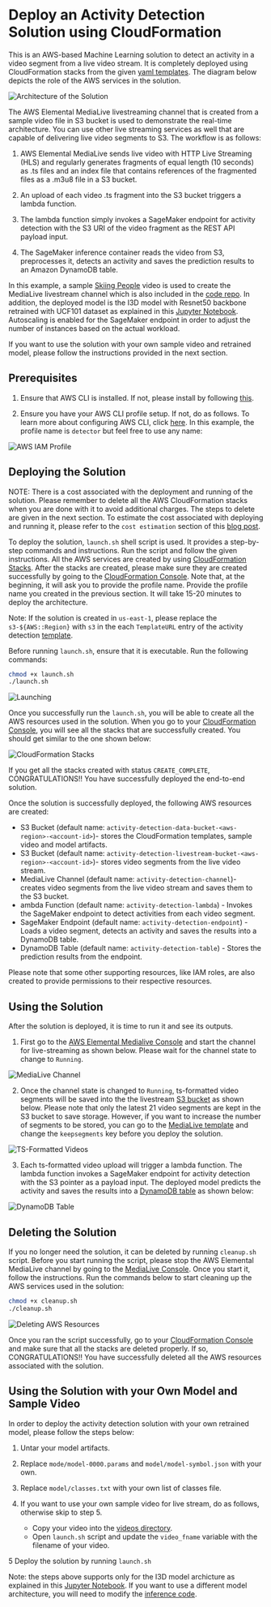 # Deploy an Activity Detection Solution using CloudFormation

This is an AWS-based Machine Learning solution to detect an activity in a video segment from a live video stream. It is completely deployed using CloudFormation stacks from the given [yaml templates](./cloud_formation). The diagram below depicts the role of the AWS services in the solution.

![Architecture of the Solution](images/architecture.png)

The AWS Elemental MediaLive livestreaming channel that is created from a sample video file in S3 bucket is used to demonstrate the real-time architecture. You can use other live streaming services as well that are capable of delivering live video segments to S3. The workflow is as follows:

1. AWS Elemental MediaLive sends live video with HTTP Live Streaming (HLS) and regularly generates fragments of equal length (10 seconds) as .ts files and an index file that contains references of the fragmented files as a .m3u8 file in a S3 bucket.

2. An upload of each video .ts fragment into the S3 bucket triggers a lambda function.

3. The lambda function simply invokes a SageMaker endpoint for activity detection with the S3 URI of the video fragment as the REST API payload input.

4. The SageMaker inference container reads the video from S3, preprocesses it, detects an activity and saves the prediction results to an Amazon DynamoDB table.

In this example, a sample [Skiing People](https://www.pexels.com/video/people-skiing-857074/) video is used to create the MediaLive livestream channel which is also included in the [code repo](../videos/PeopleSkiing.mp4). In addition, the deployed model is the I3D model with Resnet50 backbone retrained with UCF101 dataset as explained in this [Jupyter Notebook](../development/SM-transferlearning-UCF101-Inference.ipynb). Autoscaling is enabled for the SageMaker endpoint in order to adjust the number of instances based on the actual workload.

If you want to use the solution with your own sample video and retrained model, please follow the instructions provided in the next section.

## Prerequisites

1. Ensure that AWS CLI is installed. If not, please install by following [this](https://docs.aws.amazon.com/cli/latest/userguide/cli-chap-install.html).

2. Ensure you have your AWS CLI profile setup. If not, do as follows. To learn more about configuring AWS CLI, click [here](https://docs.aws.amazon.com/cli/latest/userguide/cli-chap-configure.html). In this example, the profile name is `detector` but feel free to use any name:

![AWS IAM Profile](images/profile.png)

## Deploying the Solution

NOTE: There is a cost associated with the deployment and running of the solution. Please remember to delete all the AWS CloudFormation stacks when you are done with it to avoid additional charges. The steps to delete are given in the next section. To estimate the cost associated with deploying and running it, please refer to the `cost estimation` section of this [blog post](#).

To deploy the solution, `launch.sh` shell script is used. It provides a step-by-step commands and instructions. Run the script and follow the given instructions. All the AWS services are created by using [CloudFormation Stacks](https://console.aws.amazon.com/cloudformation/). After the stacks are created, please make sure they are created successfully by going to the [CloudFormation Console](https://console.aws.amazon.com/cloudformation/). Note that, at the beginning, it will ask you to provide the profile name. Provide the profile name you created in the previous section. It will take 15-20 minutes to deploy the architecture.

Note: If the solution is created in `us-east-1`, please replace the `s3-${AWS::Region}` with `s3` in the each `TemplateURL` entry of the activity detection [template](./cloud_formation/cfn_activity_detection.yaml).

Before running `launch.sh`, ensure that it is executable. Run the following commands:

```bash
chmod +x launch.sh
./launch.sh
```

![Launching](images/launch.png)

Once you successfully run the `launch.sh`, you will be able to create all the AWS resources used in the solution. When you go to your [CloudFormation Console](https://console.aws.amazon.com/cloudformation/), you will see all the stacks that are successfully created. You should get similar to the one shown below:

![CloudFormation Stacks](images/stacks.png)

If you get all the stacks created with status `CREATE_COMPLETE`, CONGRATULATIONS!! You have successfully deployed the end-to-end solution.

Once the solution is successfully deployed, the following AWS resources are created:

* S3 Bucket (default name: `activity-detection-data-bucket-<aws-region>-<account-id>`)- stores the CloudFormation templates, sample video and model artifacts.
* S3 Bucket (default name: `activity-detection-livestream-bucket-<aws-region>-<account-id>`)- stores video segments from the live video stream.
* MediaLive Channel (default name: `activity-detection-channel`)- creates video segments from the live video stream and saves them to the S3 bucket.
* ambda Function (default name: `activity-detection-lambda`) - Invokes the SageMaker endpoint to detect activities from each video segment.
* SageMaker Endpoint (default name: `activity-detection-endpoint`) - Loads a video segment, detects an activity and saves the results into a DynamoDB table.
* DynamoDB Table (default name: `activity-detection-table`) - Stores the prediction results from the endpoint.

Please note that some other supporting resources, like IAM roles, are also created to provide permissions to their respective resources.

## Using the Solution

After the solution is deployed, it is time to run it and see its outputs.

1. First go to the [AWS Elemental Medialive Console](https://console.aws.amazon.com/medialive/) and start the channel for live-streaming as shown below. Please wait for the channel state to change to `Running`.

![MediaLive Channel](images/medialive.png)

2. Once the channel state is changed to `Running`, ts-formatted video segments will be saved into the the livestream [S3 bucket](https://console.aws.amazon.com/s3/) as shown below. Please note that only the latest 21 video segments are kept in the S3 bucket to save storage. However, if you want to increase the number of segments to be stored, you can go to the [MediaLive template](./cloud_formation/cfn_medialive.yaml) and change the `keepsegments` key before you deploy the solution.

![TS-Formatted Videos](images/s3_ts.png)

3. Each ts-formatted video upload will trigger a lambda function. The lambda function invokes a SageMaker endpoint for activity detection with the S3 pointer as a payload input. The deployed model predicts the activity and saves the results into a [DynamoDB table](https://console.aws.amazon.com/dynamodb/) as shown below:

![DynamoDB Table](images/dynamodb.png)

## Deleting the Solution

If you no longer need the solution, it can be deleted by running `cleanup.sh` script. Before you start running the script, please stop the AWS Elemental MediaLive channel by going to the [MediaLive Console](https://console.aws.amazon.com/medialive/). Once you start it, follow the instructions. Run the commands below to start cleaning up the AWS services used in the solution:

```bash
chmod +x cleanup.sh
./cleanup.sh
```

![Deleting AWS Resources](images/cleanup.png)

Once you ran the script successfully, go to your [CloudFormation Console](https://console.aws.amazon.com/cloudformation/) and make sure that all the stacks are deleted properly. If so, CONGRATULATIONS!! You have successfully deleted all the AWS resources associated with the solution.

## Using the Solution with your Own Model and Sample Video

In order to deploy the activity detection solution with your own retrained model, please follow the steps below:

1. Untar your model artifacts.
2. Replace `mode/model-0000.params` and `model/model-symbol.json` with your own.
3. Replace `model/classes.txt` with your own list of classes file.
4. If you want to use your own sample video for live stream, do as follows, otherwise skip to step 5.

    - Copy your video into the [videos directory](../videos).
    - Open `launch.sh` script and update the `video_fname` variable with the filename of your video. 

5 Deploy the solution by running `launch.sh`

Note: the steps above supports only for the I3D model archicture as explained in this [Jupyter Notebook](../development/SM-transferlearning-UCF101-Inference.ipynb). If you want to use a different model architecture, you will need to modify the [inference code](model/code/inference.py).